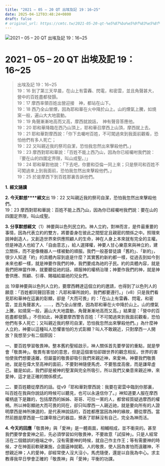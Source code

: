 ```yaml
---
title: "2021 – 05 – 20 QT 出埃及記 19：16~25"
date: 2025-04-12T03:48:24+0800
draft: false
# original_url: https://cmtc.tw/2021-05-20-qt-%e5%87%ba%e5%9f%83%e5%8f%8a%e8%a8%98-19%ef%bc%9a1625
---
```


![2021 – 05 – 20 QT 出埃及記 19：16\~25](/images/qt.jpg   "2021 – 05 – 20 QT 出埃及記 19：16\~25")

# 2021 – 05 – 20 QT 出埃及記 19：16\~25

> 出埃及記 19：16\~25  
> 19：16 到了第三天早晨，在山上有雷轟、閃電，和密雲，並且角聲甚大，營中的百姓盡都發顫。  
> 19：17 摩西率領百姓出營迎接　神，都站在山下。  
> 19：18 西乃全山冒煙，因為耶和華在火中降於山上。山的煙氣上騰，如燒窯一般，遍山大大地震動。  
> 19：19 角聲漸漸地高而又高，摩西就說話，　神有聲音答應他。  
> 19：20 耶和華降臨在西乃山頂上，耶和華召摩西上山頂，摩西就上去。  
> 19：21 耶和華對摩西說：「你下去囑咐百姓，不可闖過來到我面前觀看，恐怕他們有多人死亡；  
> 19：22 又叫親近我的祭司自潔，恐怕我忽然出來擊殺他們。」  
> 19：23 摩西對耶和華說：「百姓不能上西乃山，因為你已經囑咐我們說：『要在山的四圍定界限，叫山成聖。』」  
> 19：24 耶和華對他說：「下去吧，你要和亞倫一同上來；只是祭司和百姓不可闖過來上到我面前，恐怕我忽然出來擊殺他們。」  
> 19：25 於是摩西下到百姓那裏告訴他們。

**1.** **經文誦讀**

**2. 今天默想****經文**出 19：22 又叫親近我的祭司自潔，恐怕我忽然出來擊殺他們。  
19：23 摩西對耶和華說：百姓不能上西乃山，因為你已經囑咐我們說：要在山的四圍定界限，叫山成聖。

**3. 分享默想經文**（1）神要與以色列民立約。神人立約，對神而言，是件最重要的事情，因為代表立約的雙方，將要委身在彼此之間堅定且親密的關係之中。照理來說神創造人，又創造世界來供應照顧人的生命，神在人身上本來就有完全的主權。但是神造人也給了人「自由意志」，給人選擇權，神要人甘心樂意來與神立約，建立關係，而不是像機器人一樣被動的順服。我們一般基督徒讀「舊約」、「新約」，很少人知道「約」的具體內容到底是什麼？其實舊約新約都一樣，從過去到如今到未來也都一樣，就是神要作我們的神，我們要成為祂的子民。約的具體內容，就是我們把神當作神，就要聽從祂的話，順服神的權柄治理；神要作我們的神，就是神會供應、照顧、引導、賜福給屬祂的兒女們。

出 19章神要與以色列人立約，要摩西轉達這個立約的邀請，也得到了以色列人的願意：「百姓都同聲回答說：凡耶和華所說的，我們都要遵行。」（v8）只是我們看見耶和華神在這裏的彰顯，卻是「大而可畏」的：「在山上有雷轟、閃電，和密雲，並且角聲甚大。……，西乃全山冒煙，因為耶和華在火中降於山上。山的煙氣上騰，如燒窯一般，遍山大大地震動，角聲漸漸地高而又高。」結果是：「營中的百姓盡都發顫。」不但如此，神還要摩西警告百姓：「不可闖過來到我面前觀看，恐怕他們有多人死亡；又叫親近我的祭司自潔，恐怕我忽然出來擊殺他們。」為什麼神人立約，神要以這種叫人恐懼害怕的方式彰顯？叫人不敢親近，只對摩西一人開放？我想至少有二個原因：

一、要百姓學習敬畏神。整本舊約聖經啟示，神人關係首先要學習的重點，就是學會「敬畏神」。敬畏有害怕的意思，但是這個害怕卻跟世界的觀念相反。世界的害怕使我們想要遠離，但屬靈的敬畏卻吸引我們來親近神，來愛神。神要我們敬畏祂，就是在偉大至高神的面前，不要對神隨便馬虎、不要態度高傲，而是謙卑虛己。雖是如此，我們卻是被神的聖潔與完全所吸引，所以我們又樂意來親近神，來愛神，這才是正確的關係模式。

二、要百姓聽從摩西的話。從v9「耶和華對摩西說：我要在密雲中臨到你那裏，叫百姓在我與你說話的時候可以聽見，也可以永遠信你了。」神知道要人服在摩西權柄底下是難的，包括摩西的姊姊、哥哥、可拉一黨的人，都曾經質疑過摩西的權柄。所以神彰顯祂大而可畏的同在，卻只叫摩西一人親近祂，就是要向所有的人證明摩西是神所揀選的，是代表神說話的，百姓都應當因為神的緣故，聽從摩西。當然前題是摩西是一位謙卑捨己的器皿，預表了耶穌沒有自己，完全為神而活。

**4. 今天的回應**「敬畏神」與「愛神」是一體兩面，相輔相成，並不衝突的。甚至我們要學會愛神之前，先必須學習如何敬畏神，不要故意「試探神」。只是人經常活在二個錯誤的極端之中，沒有需要神的時候，就自己作主作王；等有需要神的時候，才在神面前軟硬兼施，企圖逼神就範。人的敬畏，使人因為害怕而遠離神，不想親近神；人的愛神，卻經常使人沒大沒小，馬虎隨便，還是以自我為中心。求主教導我早日學會正確的「敬畏神」與「愛神」平衡的功課。